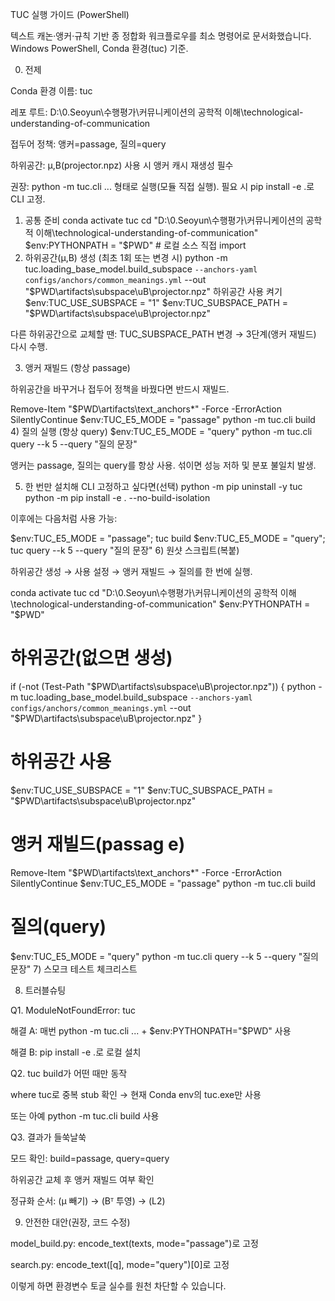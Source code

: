 TUC 실행 가이드 (PowerShell)

텍스트 캐논·앵커·규칙 기반 종 정합화 워크플로우를 최소 명령어로 문서화했습니다. Windows PowerShell, Conda 환경(tuc) 기준.

0) 전제

Conda 환경 이름: tuc

레포 루트: D:\0.Seoyun\수행평가\커뮤니케이션의 공학적 이해\technological-understanding-of-communication

접두어 정책: 앵커=passage, 질의=query

하위공간: μ,B(projector.npz) 사용 시 앵커 캐시 재생성 필수

권장: python -m tuc.cli ... 형태로 실행(모듈 직접 실행). 필요 시 pip install -e .로 CLI 고정.

1) 공통 준비
conda activate tuc
cd "D:\0.Seoyun\수행평가\커뮤니케이션의 공학적 이해\technological-understanding-of-communication"
$env:PYTHONPATH = "$PWD"  # 로컬 소스 직접 import
2) 하위공간(μ,B) 생성 (최초 1회 또는 변경 시)
python -m tuc.loading_base_model.build_subspace `
  --anchors-yaml configs/anchors/common_meanings.yml `
  --out "$PWD\artifacts\subspace\uB\projector.npz"
하위공간 사용 켜기
$env:TUC_USE_SUBSPACE = "1"
$env:TUC_SUBSPACE_PATH = "$PWD\artifacts\subspace\uB\projector.npz"

다른 하위공간으로 교체할 땐: TUC_SUBSPACE_PATH 변경 → 3단계(앵커 재빌드) 다시 수행.

3) 앵커 재빌드 (항상 passage)

하위공간을 바꾸거나 접두어 정책을 바꿨다면 반드시 재빌드.

Remove-Item "$PWD\artifacts\text_anchors\*" -Force -ErrorAction SilentlyContinue
$env:TUC_E5_MODE = "passage"
python -m tuc.cli build
4) 질의 실행 (항상 query)
$env:TUC_E5_MODE = "query"
python -m tuc.cli query --k 5 --query "질의 문장"

앵커는 passage, 질의는 query를 항상 사용. 섞이면 성능 저하 및 분포 불일치 발생.

5) 한 번만 설치해 CLI 고정하고 싶다면(선택)
python -m pip uninstall -y tuc
python -m pip install -e . --no-build-isolation

이후에는 다음처럼 사용 가능:

$env:TUC_E5_MODE = "passage"; tuc build
$env:TUC_E5_MODE = "query";   tuc query --k 5 --query "질의 문장"
6) 원샷 스크립트(복붙)

하위공간 생성 → 사용 설정 → 앵커 재빌드 → 질의를 한 번에 실행.

conda activate tuc
cd "D:\0.Seoyun\수행평가\커뮤니케이션의 공학적 이해\technological-understanding-of-communication"
$env:PYTHONPATH = "$PWD"


# 하위공간(없으면 생성)
if (-not (Test-Path "$PWD\artifacts\subspace\uB\projector.npz")) {
  python -m tuc.loading_base_model.build_subspace `
    --anchors-yaml configs/anchors/common_meanings.yml `
    --out "$PWD\artifacts\subspace\uB\projector.npz"
}


# 하위공간 사용
$env:TUC_USE_SUBSPACE = "1"
$env:TUC_SUBSPACE_PATH = "$PWD\artifacts\subspace\uB\projector.npz"


# 앵커 재빌드(passag e)
Remove-Item "$PWD\artifacts\text_anchors\*" -Force -ErrorAction SilentlyContinue
$env:TUC_E5_MODE = "passage"
python -m tuc.cli build


# 질의(query)
$env:TUC_E5_MODE = "query"
python -m tuc.cli query --k 5 --query "질의 문장"
7) 스모크 테스트 체크리스트




8) 트러블슈팅

Q1. ModuleNotFoundError: tuc

해결 A: 매번 python -m tuc.cli ... + $env:PYTHONPATH="$PWD" 사용

해결 B: pip install -e .로 로컬 설치

Q2. tuc build가 어떤 때만 동작

where tuc로 중복 stub 확인 → 현재 Conda env의 tuc.exe만 사용

또는 아예 python -m tuc.cli build 사용

Q3. 결과가 들쑥날쑥

모드 확인: build=passage, query=query

하위공간 교체 후 앵커 재빌드 여부 확인

정규화 순서: (μ 빼기) → (Bᵀ 투영) → (L2)

9) 안전한 대안(권장, 코드 수정)

model_build.py: encode_text(texts, mode="passage")로 고정

search.py: encode_text([q], mode="query")[0]로 고정

이렇게 하면 환경변수 토글 실수를 원천 차단할 수 있습니다.